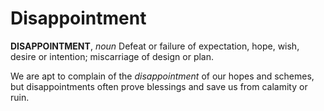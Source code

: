 # Disappointment

**DISAPPOINTMENT**, _noun_ Defeat or failure of expectation, hope, wish, desire or intention; miscarriage of design or plan.

We are apt to complain of the _disappointment_ of our hopes and schemes, but disappointments often prove blessings and save us from calamity or ruin.